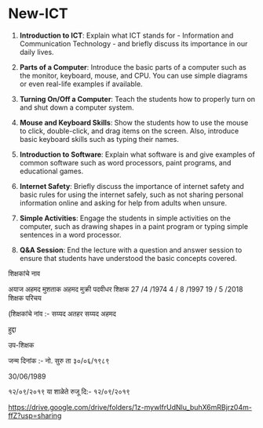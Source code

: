 # New-ICT


1. **Introduction to ICT**: Explain what ICT stands for - Information and Communication Technology - and briefly discuss its importance in our daily lives.

2. **Parts of a Computer**: Introduce the basic parts of a computer such as the monitor, keyboard, mouse, and CPU. You can use simple diagrams or even real-life examples if available.

3. **Turning On/Off a Computer**: Teach the students how to properly turn on and shut down a computer system.

4. **Mouse and Keyboard Skills**: Show the students how to use the mouse to click, double-click, and drag items on the screen. Also, introduce basic keyboard skills such as typing their names.

5. **Introduction to Software**: Explain what software is and give examples of common software such as word processors, paint programs, and educational games.

6. **Internet Safety**: Briefly discuss the importance of internet safety and basic rules for using the internet safely, such as not sharing personal information online and asking for help from adults when unsure.

7. **Simple Activities**: Engage the students in simple activities on the computer, such as drawing shapes in a paint program or typing simple sentences in a word processor.

8. **Q&A Session**: End the lecture with a question and answer session to ensure that students have understood the basic concepts covered.

शिक्षकांचे नाव

अयाज अहमद मुशताक अहमद मुक्री 
पदवीधर शिक्षक 
27 /4 /1974
4 / 8 /1997
19 / 5 /2018
शिक्षक परिचय

(शिक्षकांचे नांव :- सय्यद अतहर सय्यद अहमद

हुद्दा

उप-शिक्षक

जन्म दिनांक :- नो. सुरु ता ३०/०६/१९८९

30/06/1989

१२/०९/२०१९ या शाळेते रुजू दि:- १२/०९/२०१९

https://drive.google.com/drive/folders/1z-mywIfrUdNlu_buhX6mRBjrz04m-ffZ?usp=sharing
